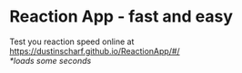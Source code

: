 # Reaction App - fast and easy

Test you reaction speed online at https://dustinscharf.github.io/ReactionApp/#/  
_*loads some seconds_

